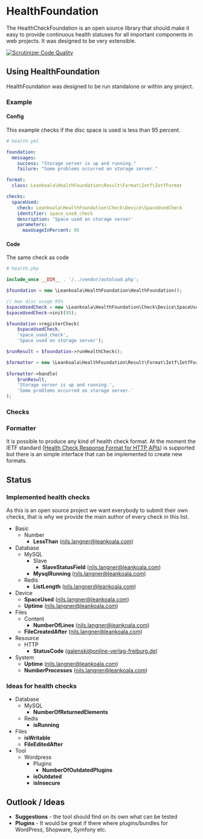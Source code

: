 # HealthFoundation

The HealthCheckFoundation is an open source library that should make it easy to provide continuous health statuses for all important components in web projects.
It was designed to be very extensible.


[![Scrutinizer Code Quality](https://scrutinizer-ci.com/g/Leankoala/HealthFoundation/badges/quality-score.png?b=master)](https://scrutinizer-ci.com/g/Leankoala/HealthFoundation/?branch=master)

## Using HealthFoundation

HealthFoundation was designed to be run standalone or within any project. 

### Example

#### Config

This example checks if the disc space is used is less than 95 percent.

```yml
# health.yml

foundation:
  messages:
    success: "Storage server is up and running."
    failure: "Some problems occurred on storage server."

format:
  class: Leankoala\HealthFoundation\Result\Format\Ietf\IetfFormat

checks:
  spaceUsed:
    check: Leankoala\HealthFoundation\Check\Device\SpaceUsedCheck
    identifier: space_used_check
    description: 'Space used on storage server'
    parameters:
      maxUsageInPercent: 95
```

#### Code

The same check as code

```php
# health.php

include_once __DIR__ . '/../vendor/autoload.php';

$foundation = new \Leankoala\HealthFoundation\HealthFoundation();

// max disc usage 95%
$spaceUsedCheck = new \Leankoala\HealthFoundation\Check\Device\SpaceUsedCheck();
$spaceUsedCheck->init(95);

$foundation->registerCheck(
    $spaceUsedCheck, 
    'space_used_check', 
    'Space used on storage server');

$runResult = $foundation->runHealthCheck();

$formatter = new \Leankoala\HealthFoundation\Result\Format\Ietf\IetfFormat();
    
$formatter->handle(
    $runResult, 
    'Storage server is up and running.', 
    'Some problems occurred on storage server.'
);
```
### Checks

### Formatter

It is possible to produce any kind of health check format. At the moment the IETF standard ([Health Check Response Format for HTTP APIs](https://datatracker.ietf.org/doc/draft-inadarei-api-health-check/?include_text=1)) is supported 
but there is an simple interface that can be implemented to create new formats.

## Status

### Implemented health checks

As this is an open source project we want everybody to submit their own checks, that is why we provide the main author of every check in this list.

- Basic
  - Number
    - **LessThan** (nils.langner@leankoala.com) 
- Database
  - MySQL
    - Slave
      - **SlaveStatusField** (nils.langner@leankoala.com)
    -  **MysqlRunning** (nils.langner@leankoala.com)  
  - Redis
    - **ListLength** (nils.langner@leankoala.com)  
- Device  
  - **SpaceUsed** (nils.langner@leankoala.com)
  - **Uptime** (nils.langner@leankoala.com)
- Files
  - Content
    - **NumberOfLines** (nils.langner@leankoala.com)
  - **FileCreatedAfter** (nils.langner@leankoala.com)  
- Resource
  - HTTP
    - **StatusCode** (galenski@online-verlag-freiburg.de)  
- System
  - **Uptime** (nils.langner@leankoala.com)  
  - **NumberProcesses** (nils.langner@leankoala.com)  

### Ideas for health checks

- Database
  - MySQL
    - **NumberOfReturnedElements**
  - Redis
    - **isRunning**
- Files
  - **isWritable**  
  - **FileEditedAfter**    
- Tool
  - Wordpress
    - Plugins
      - **NumberOfOutdatedPlugins**
    - **isOutdated**
    - **isInsecure**    
    
    
## Outlook / Ideas

- **Suggestions** - the tool should find on its own what can be tested
- **Plugins** - It would be great if there where plugins/bundles for WordPress, Shopware, Symfony etc.    

